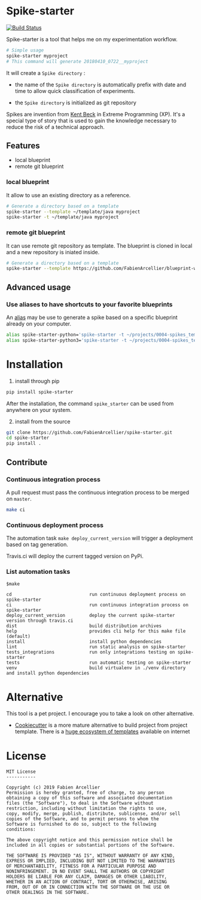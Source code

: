 # Spike-starter

[![Build Status](https://travis-ci.org/FabienArcellier/spike-starter.svg?branch=master)](https://travis-ci.org/FabienArcellier/spike-starter)

Spike-starter is a tool that helps me on my experimentation workflow.

```bash
# Simple usage
spike-starter myproject
# This command will generate 20180410_0722__myproject
```

It will create a `Spike directory` :

* the name of the `Spike directory` is automatically prefix with date and time
to allow quick classification of experiments.

* the `Spike directory` is initialized as git repository

Spikes are invention from [Kent Beck](https://fr.wikipedia.org/wiki/Kent_Beck) in Extreme Programming (XP).
It's a special type of story that is used to gain the knowledge
necessary to reduce the risk of a technical approach.

## Features

* local blueprint
* remote git blueprint

### local blueprint

It allow to use an existing directory as a reference.

```bash
# Generate a directory based on a template
spike-starter --template ~/template/java myproject
spike-starter -t ~/template/java myproject
```

### remote git blueprint

It can use remote git repository as template. The blueprint is cloned in local
and a new repository is iniated inside.

```bash
# Generate a directory based on a template
spike-starter --template https://github.com/FabienArcellier/blueprint-webapp-flask.git myproject
```

## Advanced usage

### Use aliases to have shortcuts to your favorite blueprints

An [alias](https://ss64.com/bash/alias.html) may be use to generate
a spike based on a specific blueprint already on your computer.

```bash
alias spike-starter-python='spike-starter -t ~/projects/0004-spikes_template/python_spike'
alias spike-starter-python3='spike-starter -t ~/projects/0004-spikes_template/python3_spike'
```

# Installation

1. install through pip

```bash
pip install spike-starter
```

After the installation, the command `spike_starter` can be used
from anywhere on your system.

2. install from the source

```bash
git clone https://github.com/FabienArcellier/spike-starter.git
cd spike-starter
pip install .
```

## Contribute

### Continuous integration process

A pull request must pass the continuous integration process
to be merged on ``master``.

```bash
make ci
```

### Continuous deployment process

The automation task ``make deploy_current_version`` will trigger a deployment
based on tag generation.

Travis.ci will deploy the current tagged version on PyPi.

### List automation tasks

```
$make

cd                             run continuous deployment process on spike-starter
ci                             run continuous integration process on spike-starter
deploy_current_version         deploy the current spike-starter version through travis.ci
dist                           build distribution archives
help                           provides cli help for this make file (default)
install                        install python dependencies
lint                           run static analysis on spike-starter
tests_integrations             run only integrations testing on spike-starter
tests                          run automatic testing on spike-starter
venv                           build virtualenv in ./venv directory and install python dependencies
```

# Alternative

This tool is a pet project. I encourage you to take a look on other alternative.

* [Cookiecutter](https://cookiecutter.readthedocs.io/) is a more mature alternative to build project from project template. There is
  a [huge ecosystem of templates](https://cookiecutter.readthedocs.io/en/1.7.0/README.html#a-pantry-full-of-cookiecutters) available on internet

# License

```
MIT License
-----------

Copyright (c) 2019 Fabien Arcellier
Permission is hereby granted, free of charge, to any person
obtaining a copy of this software and associated documentation
files (the "Software"), to deal in the Software without
restriction, including without limitation the rights to use,
copy, modify, merge, publish, distribute, sublicense, and/or sell
copies of the Software, and to permit persons to whom the
Software is furnished to do so, subject to the following
conditions:

The above copyright notice and this permission notice shall be
included in all copies or substantial portions of the Software.

THE SOFTWARE IS PROVIDED "AS IS", WITHOUT WARRANTY OF ANY KIND,
EXPRESS OR IMPLIED, INCLUDING BUT NOT LIMITED TO THE WARRANTIES
OF MERCHANTABILITY, FITNESS FOR A PARTICULAR PURPOSE AND
NONINFRINGEMENT. IN NO EVENT SHALL THE AUTHORS OR COPYRIGHT
HOLDERS BE LIABLE FOR ANY CLAIM, DAMAGES OR OTHER LIABILITY,
WHETHER IN AN ACTION OF CONTRACT, TORT OR OTHERWISE, ARISING
FROM, OUT OF OR IN CONNECTION WITH THE SOFTWARE OR THE USE OR
OTHER DEALINGS IN THE SOFTWARE.
```
